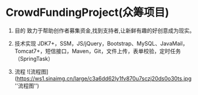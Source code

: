 # CrowdFundingProject(众筹项目)
1.  目的
致力于帮助创作者募集资金,找到支持者,让新鲜有趣的好创意成为现实。

2.  技术实现
JDK7+，SSM，JS/jQuery，Bootstrap、MySQL、JavaMail，Tomcat7+，短信接口，Maven，Git，文件上传，表单校验，定时任务（SpringTask）

3.  流程
![流程图](https://ws1.sinaimg.cn/large/c3a6dd62ly1fv870u7sczj20ds0o30ts.jpg ''流程图'')
